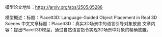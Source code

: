 模型论文地址：https://arxiv.org/abs/2505.05288

模型概述：标题：PlaceIt3D: Language-Guided Object Placement in Real 3D Scenes
中文文章标题：PlaceIt3D：真实3D场景中的语言引导对象放置
文章内容：提出PlaceIt3D模型，通过自然语言指令实现3D场景中对象的精确放置。
